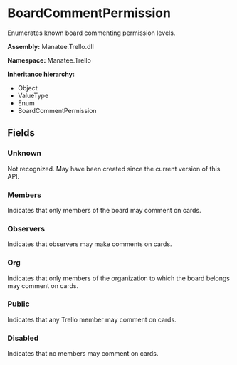 # BoardCommentPermission

Enumerates known board commenting permission levels.

**Assembly:** Manatee.Trello.dll

**Namespace:** Manatee.Trello

**Inheritance hierarchy:**

- Object
- ValueType
- Enum
- BoardCommentPermission

## Fields

### Unknown

Not recognized. May have been created since the current version of this API.

### Members

Indicates that only members of the board may comment on cards.

### Observers

Indicates that observers may make comments on cards.

### Org

Indicates that only members of the organization to which the board belongs may comment on cards.

### Public

Indicates that any Trello member may comment on cards.

### Disabled

Indicates that no members may comment on cards.

